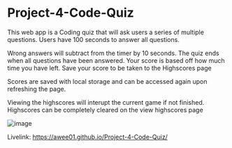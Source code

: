 # Project-4-Code-Quiz

This web app is a Coding quiz that will ask users a series of multiple questions. Users have 100 seconds to answer all questions. 

Wrong answers will subtract from the timer by 10 seconds. The quiz ends when all questions have been answered. Your score is based off how much time you have left. Save your score to be taken to the Highscores page

Scores are saved with local storage and can be accessed again upon refreshing the page.

Viewing the highscores will interupt the current game if not finished. Highscores can be completely cleared on the view highscores page


![image](https://user-images.githubusercontent.com/85651950/141399565-05442c23-d672-42af-8549-b1e823574af4.png)


Livelink: https://awee01.github.io/Project-4-Code-Quiz/
